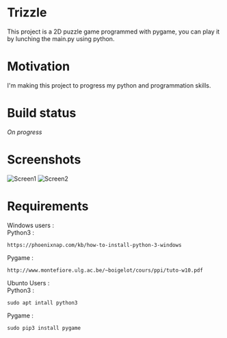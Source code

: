 # Trizzle

This project is a  2D puzzle game programmed with pygame, you can play it by lunching the main.py using python.

# Motivation

I'm making this project to progress my python and programmation skills.

# Build status

*On progress*

# Screenshots

![Screen1](https://i.ibb.co/pQf5Xr2/screen1.png) ![Screen2](https://i.ibb.co/LNyZBdq/screen2.png)

# Requirements

Windows users : \
Python3 :
```
https://phoenixnap.com/kb/how-to-install-python-3-windows
```
Pygame :
```
http://www.montefiore.ulg.ac.be/~boigelot/cours/ppi/tuto-w10.pdf
```
Ubunto Users : \
Python3 :
```
sudo apt intall python3
```
Pygame :
```
sudo pip3 install pygame
```
